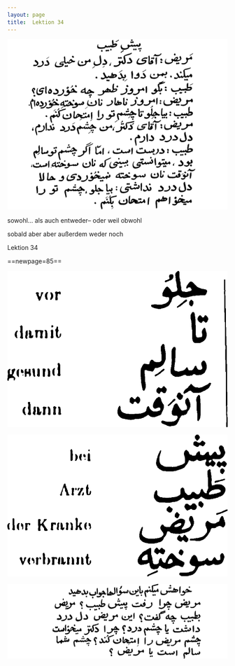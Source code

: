 ```yaml
---
layout: page
title:  Lektion 34
---
```



![image](assets/s/087.png-04.png)

sowohl... als auch entweder– oder weil obwohl



sobald aber aber außerdem weder noch

Lektion 34



==newpage=85==

![image](assets/s/2col/088.png-02_1L.png)

![image](assets/s/2col/088.png-02_2R.png)

![image](assets/s/088.png-03.png)

